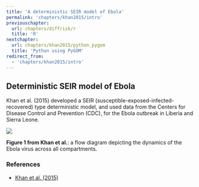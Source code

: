 ```yaml
---
title: 'A deterministic SEIR model of Ebola'
permalink: 'chapters/khan2015/intro'
previouschapter:
  url: chapters/diffrisk/r
  title: 'R'
nextchapter:
  url: chapters/khan2015/python_pygom
  title: 'Python using PyGOM'
redirect_from:
  - 'chapters/khan2015/intro'
---
```


## Deterministic SEIR model of Ebola

Khan et al. (2015) developed a SEIR (susceptible-exposed-infected-recovered) type deterministic model, and used data from the Centers for Disease Control and Prevention (CDC), for the Ebola outbreak in Liberia and Sierra Leone.

![](https://www.ncbi.nlm.nih.gov/pmc/articles/PMC4347917/bin/40249_2015_43_Fig1_HTML.jpg)

**Figure 1 from Khan et al.**: a flow diagram depicting the dynamics of the Ebola virus across all compartments.

### References

- [Khan et al. (2015)](https://dx.doi.org/10.1186%2Fs40249-015-0043-3)